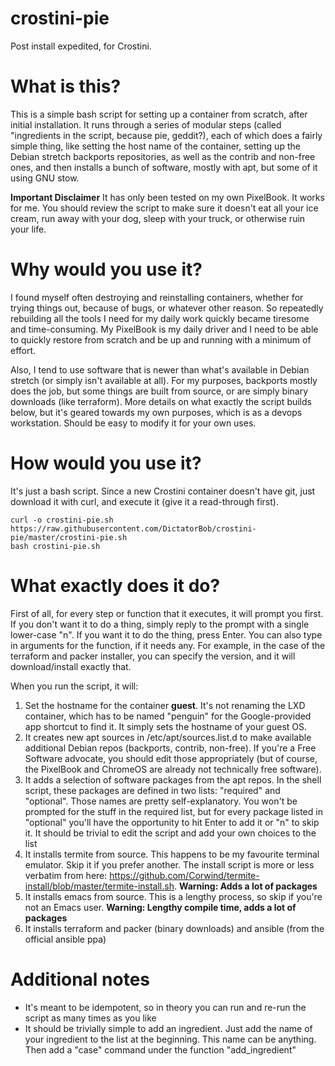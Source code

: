 # crostini-pie
Post install expedited, for Crostini. 

# What is this?
This is a simple bash script for setting up a container from scratch, after initial installation. It runs through a series of modular steps (called "ingredients in the script, because pie, geddit?), each of which does a fairly simple thing, like setting the host name of the container, setting up the Debian stretch backports repositories, as well as the contrib and non-free ones, and then installs a bunch of software, mostly with apt, but some of it using GNU stow.

**Important Disclaimer**
It has only been tested on my own PixelBook. It works for me. You should review the script to make sure it doesn't eat all your ice cream, run away with your dog, sleep with your truck, or otherwise ruin your life.

# Why would you use it?
I found myself often destroying and reinstalling containers, whether for trying things out, because of bugs, or whatever other reason. So repeatedly rebuilding all the tools I need for my daily work quickly became tiresome and time-consuming. 
My PixelBook is my daily driver and I need to be able to quickly restore from scratch and be up and running with a minimum of effort. 

Also, I tend to use software that is newer than what's available in Debian stretch (or simply isn't available at all). 
For my purposes, backports mostly does the job, but some things are built from source, or are simply binary downloads (like terraform). More details on what exactly the script builds below, but it's geared towards my own purposes, which is as a devops workstation. Should be easy to modify it for your own uses.


# How would you use it?
It's just a bash script. Since a new Crostini container doesn't have git, just download it with curl, and execute it (give it a read-through first).

```
curl -o crostini-pie.sh https://raw.githubusercontent.com/DictatorBob/crostini-pie/master/crostini-pie.sh
bash crostini-pie.sh
```
# What exactly does it do?
First of all, for every step or function that it executes, it will prompt you first. If you don't want it to do a thing, simply reply to the prompt with a single lower-case "n". If you want it to do the thing, press Enter. You can also type in arguments for the function, if it needs any. For example, in the case of the terraform and packer installer, you can specify the version, and it will download/install exactly that.

When you run the script, it will:
1. Set the hostname for the container **guest**. It's not renaming the LXD container, which has to be named "penguin" for the Google-provided app shortcut to find it. It simply sets the hostname of your guest OS.
2. It creates new apt sources in /etc/apt/sources.list.d to make available additional Debian repos (backports, contrib, non-free). If you're a Free Software advocate, you should edit those appropriately (but of course, the PixelBook and ChromeOS are already not technically free software).
3. It adds a selection of software packages from the apt repos. In the shell script, these packages are defined in two lists: "required" and "optional". Those names are pretty self-explanatory. You won't be prompted for the stuff in the required list, but for every package listed in "optional" you'll have the opportunity to hit Enter to add it or "n" to skip it. It should be trivial to edit the script and add your own choices to the list
4. It installs termite from source. This happens to be my favourite terminal emulator. Skip it if you prefer another. The install script is more or less verbatim from here: https://github.com/Corwind/termite-install/blob/master/termite-install.sh. **Warning: Adds a lot of packages**
5. It installs emacs from source. This is a lengthy process, so skip if you're not an Emacs user. **Warning: Lengthy compile time, adds a lot of packages**
6. It installs terraform and packer (binary downloads) and ansible (from the official ansible ppa)

# Additional notes

 - It's meant to be idempotent, so in theory you can run and re-run the script as many times as you like
 - It should be trivially simple to add an ingredient. Just add the name of your ingredient to the list at the beginning. This name can be anything. Then add a "case" command under the function "add_ingredient"

